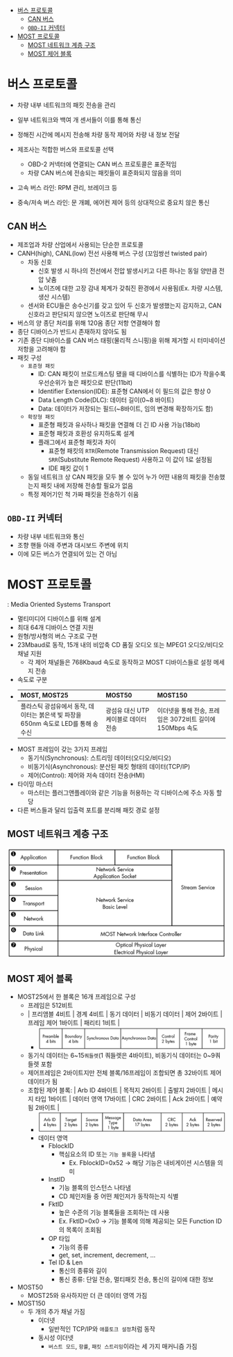 - [버스 프로토콜](#버스-프로토콜)
  - [CAN 버스](#can-버스)
  - [`OBD-II` 커넥터](#obd-ii-커넥터)
- [MOST 프로토콜](#most-프로토콜)
  - [MOST 네트워크 계층 구조](#most-네트워크-계층-구조)
  - [MOST 제어 블록](#most-제어-블록)

# 버스 프로토콜

+ 차량 내부 네트워크의 패킷 전송을 관리
+ 일부 네트워크와 백여 개 센서들이 이를 통해 통신
+ 정해진 시간에 메시지 전송해 차량 동작 제어와 차량 내 정보 전달
+ 제조사는 적합한 버스와 프로토콜 선택
  + OBD-2 커넥터에 연결되는 CAN 버스 프로토콜은 표준적임
  + 차량 CAN 버스에 전송되는 패킷들이 표준화되지 않음을 의미

+ 고속 버스 라인: RPM 관리, 브레이크 등
+ 중속/저속 버스 라인: 문 개폐, 에어컨 제어 등의 상대적으로 중요치 않은 통신

## CAN 버스

+ 제조업과 차량 산업에서 사용되는 단순한 프로토콜
+ CANH(high), CANL(low) 전선 사용해 버스 구성 (꼬임쌍선 twisted pair)
  + 차동 신호
    + 신호 발생 시 하나의 전선에서 전압 발생시키고 다른 하나는 동일 양만큼 전압 낮춤
    + 노이즈에 대한 고장 감내 체계가 갖춰진 환경에서 사용됨(Ex. 차량 시스템, 생산 시스템)
  + 센서와 ECU들은 송수신기를 갖고 있어 두 신호가 발생했는지 감지하고, CAN 신호라고 판단되지 않으면 노이즈로 판단해 무시
+ 버스의 양 종단 처리를 위해 120옴 종단 저항 연결해야 함
+ 종단 디바이스가 반드시 존재하지 않아도 됨
+ 기존 종단 디바이스를 CAN 버스 태핑(물리적 스니핑)을 위해 제거할 시 터미네이션 저항을 고려해야 함
+ 패킷 구성
  + `표준형 패킷`
    + ID: CAN 패킷이 브로드캐스팅 됐을 때 디바이스를 식별하는 ID가 작을수록 우선순위가 높은 패킷으로 판단(11bit)
    + Identifier Extension(IDE): 표준형 CAN에서 이 필드의 값은 항상 0
    + Data Length Code(DLC): 데이터 길이(0~8 바이트)
    + Data: 데이터가 저장되는 필드(~8바이트, 임의 변경해 확장하기도 함)
  + `확장형 패킷`
    + 표준형 패킷과 유사하나 패킷을 연결해 더 긴 ID 사용 가능(18bit)
    + 표준형 패킷과 호환성 유지하도록 설계
    + 플래그에서 표준형 패킷과 차이
      + 표준형 패킷의 `RTR`(Remote Transmission Request) 대신 `SRR`(Substitute Remote Request) 사용하고 이 값이 1로 설정됨
      + IDE 패킷 값이 1
  + 동일 네트워크 상 CAN 패킷을 모두 볼 수 있어 누가 어떤 내용의 패킷을 전송했는지 패킷 내에 저장해 전송할 필요가 없음
  + 특정 제어기인 척 가짜 패킷을 전송하기 쉬움

## `OBD-II` 커넥터

+ 차량 내부 네트워크와 통신
+ 조향 핸들 아래 주변과 대시보드 주변에 위치
+ 이에 모든 버스가 연결되어 있는 건 아님

# MOST 프로토콜

: Media Oriented Systems Transport

+ 멀티미디어 디바이스를 위해 설계
+ 최대 64개 디바이스 연결 지원
+ 원형/방사형의 버스 구조로 구현
+ 23Mbaud로 동작, 15개 내의 비압축 CD 품질 오디오 또는 MPEG1 오디오/비디오 채널 지원
  + 각 제어 채널들은 768Kbaud 속도로 동작하고 MOST 디바이스들로 설정 메세지 전송
+ 속도로 구분
+ |MOST, MOST25|MOST50|MOST150|
  |---|---|---|
  |플라스틱 광섬유에서 동작, 데이터는 붉은색 빛 파장을 650nm 속도로 LED를 통해 송수신|광섬유 대신 UTP 케이블로 데이터 전송|이더넷을 통해 전송, 프레임은 3072비트 길이에 150Mbps 속도|
+ MOST 프레임이 갖는 3가지 프레임
  + 동기식(Synchronous): 스트리밍 데이터(오디오/비디오)
  + 비동기식(Asynchronous): 분산된 패킷 형태의 데이터(TCP/IP)
  + 제어(Control): 제어와 저속 데이터 전송(HMI)
+ 타이밍 마스터
  + 마스터는 플러그앤플레이와 같은 기능을 허용하는 각 디바이스에 주소 자동 할당
+ 다른 버스들과 달리 입출력 포트를 분리해 패킷 경로 설정

## MOST 네트워크 계층 구조

<img src="../-/most-network-layers.png">

## MOST 제어 블록

+ MOST25에서 한 블록은 16개 프레임으로 구성
  + 프레임은 512비트
  + | 프리앰블 4비트 | 경계 4비트 | 동기 데이터 | 비동기 데이터 | 제어 2바이트 | 프레임 제어 1바이트 | 패리티 1비트 |
    + <img src="-/../../-/most25.png">
  + 동기식 데이터는 6~15`쿼들렛`(1 쿼들렛은 4바이트), 비동기식 데이터는 0~9쿼들렛 포함
  + 제어프레임은 2바이트지만 전체 블록/16프레임이 조합되면 총 32바이트 제어 데이터가 됨
  + 조합된 제어 블록: | Arb ID 4바이트 | 목적지 2바이트 | 출발지 2바이트 | 메시지 타입 1바이트 | 데이터 영역 17바이트 | CRC 2바이트 | Ack 2바이트 | 예약됨 2바이트 |
    + <img src="-/../../-/assembled.png">
    + 데이터 영역
      + FblockID
        + 핵심요소의 ID 또는 `기능 블록`을 나타냄
          + Ex. FblockID=0x52 &rarr; 해당 기능은 내비게이션 시스템을 의미
      + InstID
        + 기능 블록의 인스턴스 나타냄
        + CD 체인저들 중 어떤 체인저가 동작하는지 식별
      + FktID
        + 높은 수준의 기능 블록들을 조회하는 데 사용
        + Ex. FktID=0x0 &rarr; 기능 블록에 의해 제공되는 모든 Function ID의 목록이 조회됨
      + OP 타입
        + 기능의 종류
        + get, set, increment, decrement, ...
      + Tel ID & Len
        + 통신의 종류와 길이
        + 통신 종류: 단일 전송, 멀티패킷 전송, 통신의 길이에 대한 정보
+ MOST50
  + MOST25와 유사하지만 더 큰 데이터 영역 가짐
+ MOST150
  + 두 개의 추가 채널 가짐
    + 이더넷
      + 일반적인 TCP/IP와 `애플토크 설정`처럼 동작
    + 동시성 이더넷
      + `버스트 모드`, `항률`, `패킷 스트리밍`이라는 세 가지 매커니즘 가짐

